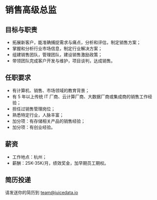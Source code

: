 # 销售高级总监

## 目标与职责

- 拓展新客户，能准确捕捉需求与痛点，分析和评估，制定销售方案；
- 掌握和分析行业市场信息，制定行业解决方案；
- 组建销售团队，管理团队，建设销售激励政策；
- 带领团队完成客户开发与维护，项目谈判，达成销售。

## 任职要求

- 有计算机、销售、市场领域的教育背景；
- 有 5 年以上传统 IT 厂商、云计算厂商、大数据厂商或集成商的销售工作经验；
- 担任过销售管理岗位；
- 熟悉特定行业，人脉丰富；
- 加分项：有存储相关产品的销售经验；
- 加分项：有创业经验。

## 薪资

- 工作地点：杭州；
- 薪酬：25K-35K/月，绩效奖金，加早期员工期权。

## 简历投递

请发送你的简历到 [team@juicedata.io](mailto:team@juicedata.io)
